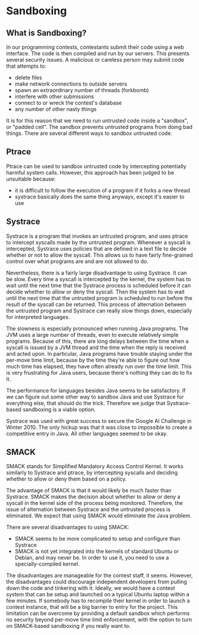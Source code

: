 # Sandboxing #



## What is Sandboxing? ##

In our programming contests, contestants submit their code using a web interface. The code is then compiled and run by our servers. This presents several security issues. A malicious or careless person may submit code that attempts to:
  * delete files
  * make network connections to outside servers
  * spawn an extraordinary number of threads (forkbomb)
  * interfere with other submissions
  * connect to or wreck the contest's database
  * any number of other nasty things

It is for this reason that we need to run untrusted code inside a "sandbox", or "padded cell". The sandbox prevents untrusted programs from doing bad things. There are several different ways to sandbox untrusted code.

## Ptrace ##

Ptrace can be used to sandbox untrusted code by intercepting potentially harmful system calls. However, this approach has been judged to be unsuitable because:
  * it is difficult to follow the execution of a program if it forks a new thread
  * systrace basically does the same thing anyways, except it's easier to use

## Systrace ##

Systrace is a program that invokes an untrusted program, and uses ptrace to intercept syscalls made by the untrusted program. Whenever a syscall is intercepted, Systrace uses policies that are defined in a text file to decide whether or not to allow the syscall. This allows us to have fairly fine-grained control over what programs are and are not allowed to do.

Nevertheless, there is a fairly large disadvantage to using Systrace. It can be slow. Every time a syscall is intercepted by the kernel, the system has to wait until the next time that the Systrace process is scheduled before it can decide whether to allow or deny the syscall. Then the system has to wait until the next time that the untrusted program is scheduled to run before the result of the syscall can be returned. This process of alternation between the untrusted program and Systrace can really slow things down, especially for interpreted languages.

The slowness is especially pronounced when running Java programs. The JVM uses a large number of threads, even to execute relatively simple programs. Because of this, there are long delays between the time when a syscall is issued by a JVM thread and the time when the reply is received and acted upon. In particular, Java programs have trouble staying under the per-move time limit, because by the time they're able to figure out how much time has elapsed, they have often already run over the time limit. This is very frustrating for Java users, because there's nothing they can do to fix it.

The performance for languages besides Java seems to be satisfactory. If we can figure out some other way to sandbox Java and use Systrace for everything else, that should do the trick. Therefore we judge that Systrace-based sandboxing is a viable option.

Systrace was used with great success to secure the Google AI Challenge in Winter 2010. The only hickup was that it was close to impossible to create a competitive entry in Java. All other languages seemed to be okay.

## SMACK ##

SMACK stands for Simplified Mandatory Access Control Kernel. It works similarly to Systrace and ptrace, by intercepting syscalls and deciding whether to allow or deny them based on a policy.

The advantage of SMACK is that it would likely be much faster than Systrace. SMACK makes the decision about whether to allow or deny a syscall in the kernel side of the process being monitored. Therefore, the issue of alternation between Systrace and the untrusted process is eliminated. We expect that using SMACK would eliminate the Java problem.

There are several disadvantages to using SMACK:
  * SMACK seems to be more complicated to setup and configure than Systrace
  * SMACK is not yet integrated into the kernels of standard Ubuntu or Debian, and may never be. In order to use it, you need to use a specially-compiled kernel.

The disadvantages are manageable for the contest staff, it seems. However, the disadvantages could discourage independent developers from pulling down the code and tinkering with it. Ideally, we would have a contest system that can be setup and launched on a typical Ubuntu laptop within a few minutes. If somebody has to recompile their kernel in order to launch a contest instance, that will be a big barrier to entry for the project. This limitation can be overcome by providing a default sandbox which performs no security beyond per-move time limit enforcement, with the option to turn on SMACK-based sandboxing if you really want to.